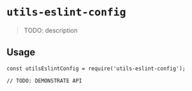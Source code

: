 # `utils-eslint-config`

> TODO: description

## Usage

```
const utilsEslintConfig = require('utils-eslint-config');

// TODO: DEMONSTRATE API
```
